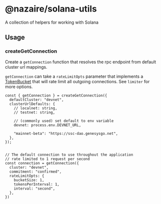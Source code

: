 # @nazaire/solana-utils

A collection of helpers for working with Solana

## Usage

### createGetConnection

Create a `getConnection` function that resolves the rpc endpoint from default cluster url mappings.

`getConnection` can take a `rateLimitOpts` parameter that implements a [TokenBucket](https://github.com/jhurliman/node-rate-limiter) that will rate limit all outgoing connections. See `limiter` for more options.
```
const { getConnection } = createGetConnection({
  defaultCluster: "devnet",
  clusterUrlDefaults: {
    // localnet: string,
    // testnet: string,

    // (commonly used) set default to env variable
    devnet: process.env.DEVNET_URL,

    "mainnet-beta": "https://ssc-dao.genesysgo.net",
  },
});


// The default connection to use throughout the application
// rate limited to 1 request per second
const connection = getConnection({
  cluster: "devnet",
  commitment: "confirmed",
  rateLimitOpts: {
    bucketSize: 1,
    tokensPerInterval: 1,
    interval: "second",
  },
})
```
